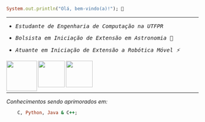 


```ruby
System.out.println("Olá, bem-vindo(a)!"); 👋
```
______________________________________________________________________________

- <kbd>_Estudante de Engenharia de Computação na UTFPR_

- <kbd>_Bolsista em Iniciação de Extensão em Astronomia 🔭_

- <kbd>_Atuante em Iniciação de Extensão a Robótica Móvel ⚡_</kbd>

<html>
<img  align="left" height="80" width="80"           
  src="https://pa1.narvii.com/6552/fb4b8dea24e045d3324bd1eb959c2a566ea6c3f5_hq.gif"></img>
<img  align="left" height="70" width="70"     
    src="https://iaciduino.enp.unam.mx/wpArduino/wp-content/uploads/2021/01/ArmandoCircuitosAnimado-1.gif">
</img>
<img  align="center" height="70" width="70" 
    src="https://github.com/user-attachments/assets/1ea94000-6719-4d4b-9833-1956ed0512b2">
</img>  
</html>


___________________________________________________________________________________
_Conhecimentos sendo aprimorados em:_
```ruby
    C, Python, Java & C++;
```

